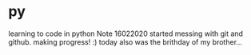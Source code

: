 # py
learning to code in python
Note 16022020
started messing with git and github. making progress! :) today also was the brithday of my brother...
